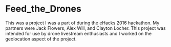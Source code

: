 # Feed_the_Drones

This was a project I was a part of during the eHacks 2016 hackathon.  My partners were Jack Flowers, Alex Will, and Clayton Locher.  This project was intended for use by drone livestream enthusiasts and I worked on the geolocation aspect of the project.
